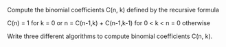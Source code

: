 Compute the binomial coefficients C(n, k) defined by the recursive formula

C(n) = 1                     for k = 0 or n
     = C(n-1,k) + C(n-1,k-1) for 0 < k < n
     = 0                     otherwise

Write three different algorithms to compute binomial coefficients C(n, k).
